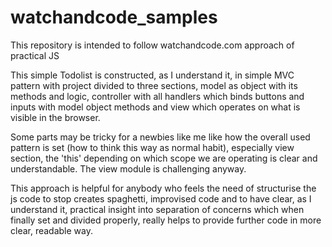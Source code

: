 # watchandcode_samples

This repository is intended to follow watchandcode.com approach of practical JS

This simple Todolist is constructed, as I understand it, in simple MVC pattern with project divided to three sections, model as object with its methods and logic, controller with all handlers which binds buttons and inputs with model object methods and view which operates on what is visible in the browser.

Some parts may be tricky for a newbies like me like how the overall used pattern is set (how to think this way as normal habit), especially view section, the 'this' depending on which scope we are operating is clear and understandable. The view module is challenging anyway.

This approach is helpful for anybody who feels the need of structurise the js code to stop creates spaghetti, improvised code and to have clear, as I understand it, practical insight into separation of concerns which when finally set and divided properly, really helps to provide further code in more clear, readable way.